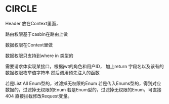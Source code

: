 # CIRCLE

Header 放在Context里面，

路由权限基于casbin在路由上做

数据权限在Context里做

数据权限只支持到where in 类型的

需要请求体实现某接口，根据jwt的角色和用户ID，
加上return 字段名以及该有的数据权限枚举值字符串
然后调用预先注入的函数

若是List All Enum型的，过滤掉无权限的Enum
若是传入Enums型的，得到对应数据的，过滤掉无权限的Enum
若是Enum型的，过滤掉无权限的Enum，可直接404
直接拦截修改Request变量。
